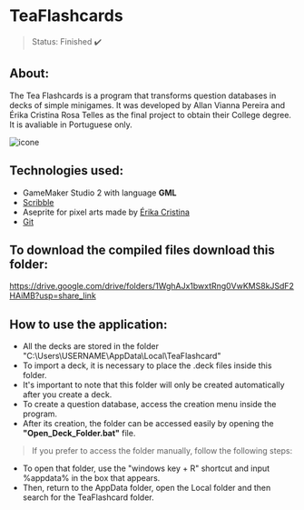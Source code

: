 # TeaFlashcards
> Status: Finished ✔️


## **About**:

The Tea Flashcards is a program that transforms question databases in decks of simple minigames. It 
was developed by Allan Vianna Pereira and Érika Cristina Rosa Telles as the final project to obtain 
their College degree. It is avaliable in Portuguese only. 


![icone](https://user-images.githubusercontent.com/119679121/209983033-7d13df79-3e5f-4e08-99d6-6c093243436c.png)

## **Technologies used**:
* GameMaker Studio 2 with language **GML**
* [Scribble](https://github.com/JujuAdams/Scribble)
* Aseprite for pixel arts made by [Érika Cristina](https://www.artstation.com/erika1001)
* [Git](https://git-scm.com)



## To download the compiled files download this folder:
https://drive.google.com/drive/folders/1WghAJx1bwxtRng0VwKMS8kJSdF2HAiMB?usp=share_link





## **How to use the application**:

* All the decks are stored in the folder "C:\Users\USERNAME\AppData\Local\TeaFlashcard"
* To import a deck, it is necessary to place the .deck files inside this folder.
* It's important to note that this folder will only be created automatically after you create a deck.
* To create a question database, access the creation menu inside the program.
* After its creation, the folder can be accessed easily by opening the **"Open_Deck_Folder.bat"** file.

 > If you prefer to access the folder manually, follow the following steps:
* To open that folder, use the "windows key + R" shortcut and input %appdata% in the box that appears. 
* Then, return to the AppData folder, open the Local folder and then search for the TeaFlashcard folder.
